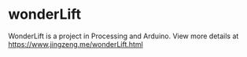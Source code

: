 # wonderLift
WonderLift is a project in Processing and Arduino. View more details at https://www.jingzeng.me/wonderLift.html
